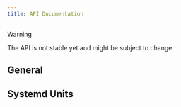 ```yaml
---
title: API Documentation
---
```


<script setup>
import { data } from "./options.data.js";
import { RenderDocs } from "easy-nix-documentation";
</script>

> [!WARNING]
> The API is not stable yet and might be subject to change.

## General

<RenderDocs :options="data" :exclude="[/^_module*/, /^systemd*/]" />

## Systemd Units


<RenderDocs :options="data" :include="[/^systemd*/]" headingLevel="h4" />
